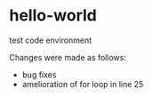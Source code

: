 # hello-world
test code environment

Changes were made as follows:

- bug fixes
- amelioration of for loop in line 25
